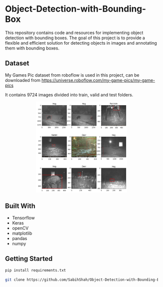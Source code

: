 # Object-Detection-with-Bounding-Box

This repository contains code and resources for implementing object detection with bounding boxes. The goal of this project is to provide a flexible and efficient solution for detecting objects in images and annotating them with bounding boxes.

## Dataset 
My Games Pic dataset from roboflow is used in this project, can be downloaded from https://universe.roboflow.com/my-game-pics/my-game-pics

It contains 9724 images divided into train, valid and test folders.

<div align="center">
  <a href="https://github.com/SabihShah/Object-Detection-with-Bounding-Box">
    <img src="images/overview.png" width="300" height="300">
  </a>
</div>

## Built With
- Tensorflow
- Keras
- openCV
- matplotlib
- pandas
- numpy

## Getting Started
```sh
pip install requirements.txt
```
```sh
git clone https://github.com/SabihShah/Object-Detection-with-Bounding-Box.git
```
